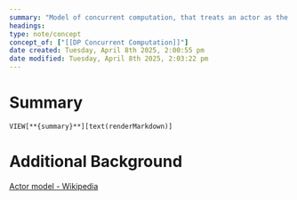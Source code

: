 ```yaml
---
summary: "Model of concurrent computation, that treats an actor as the basic building block of concurrent computation. In response to a message it receives, an actor can: make local decisions, make more actors, send more messages, and determine how to respond to the next method received. Actors may modify their own private state, but can only affect each other indirectly through messaging (no need for lock-based synchronization)."
headings: 
type: note/concept
concept_of: ["[[DP Concurrent Computation]]"]
date created: Tuesday, April 8th 2025, 2:00:55 pm
date modified: Tuesday, April 8th 2025, 2:03:22 pm
---
```

# Summary
`VIEW[**{summary}**][text(renderMarkdown)]`

# Additional Background
[Actor model - Wikipedia](https://en.wikipedia.org/wiki/Actor_model)